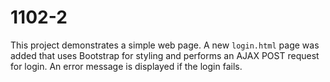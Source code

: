 # 1102-2

This project demonstrates a simple web page. A new `login.html` page was added that uses Bootstrap for styling and performs an AJAX POST request for login. An error message is displayed if the login fails.

